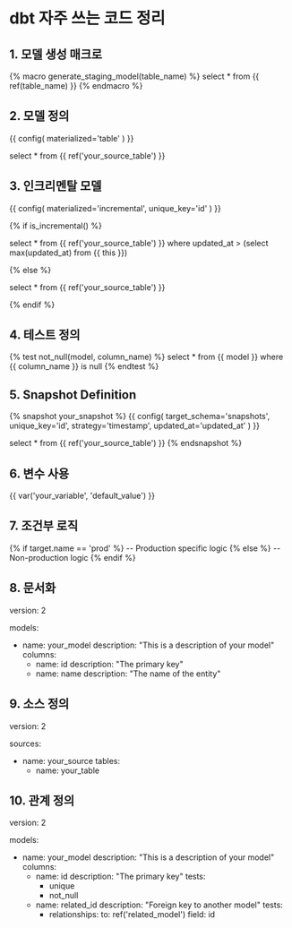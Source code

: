# dbt 자주 쓰는 코드 정리

## 1. 모델 생성 매크로
{% macro generate_staging_model(table_name) %}
select
    *
from {{ ref(table_name) }}
{% endmacro %}

## 2. 모델 정의
{{ config(
    materialized='table'
) }}

select
    *
from {{ ref('your_source_table') }}

## 3. 인크리멘탈 모델
{{ config(
    materialized='incremental',
    unique_key='id'
) }}

{% if is_incremental() %}

select
    *
from {{ ref('your_source_table') }}
where updated_at > (select max(updated_at) from {{ this }})

{% else %}

select
    *
from {{ ref('your_source_table') }}

{% endif %}

## 4. 테스트 정의
{% test not_null(model, column_name) %}
select
    *
from {{ model }}
where {{ column_name }} is null
{% endtest %}

## 5. Snapshot Definition
{% snapshot your_snapshot %}
{{ config(
    target_schema='snapshots',
    unique_key='id',
    strategy='timestamp',
    updated_at='updated_at'
) }}

select
    *
from {{ ref('your_source_table') }}
{% endsnapshot %}

## 6. 변수 사용
{{ var('your_variable', 'default_value') }}

## 7. 조건부 로직
{% if target.name == 'prod' %}
    -- Production specific logic
{% else %}
    -- Non-production logic
{% endif %}

## 8. 문서화
version: 2

models:
  - name: your_model
    description: "This is a description of your model"
    columns:
      - name: id
        description: "The primary key"
      - name: name
        description: "The name of the entity"

## 9. 소스 정의
version: 2

sources:
  - name: your_source
    tables:
      - name: your_table

## 10. 관계 정의
version: 2

models:
  - name: your_model
    description: "This is a description of your model"
    columns:
      - name: id
        description: "The primary key"
        tests:
          - unique
          - not_null
      - name: related_id
        description: "Foreign key to another model"
        tests:
          - relationships:
              to: ref('related_model')
              field: id
